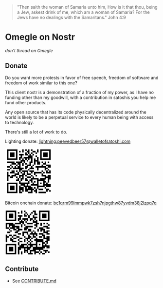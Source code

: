 > "Then saith the woman of Samaria unto him, How is it that thou, being a Jew, askest drink of me, which am a woman of Samaria? For the Jews have no dealings with the Samaritans."
> John 4:9

# Omegle on Nostr
_don't thread on Omegle_

## Donate
Do you want more protests in favor of free speech, freedom of software and freedom of work similar to this one?

This client nostr is a demonstration of a fraction of my power, as I have no funding other than my goodwill, with a contribution in satoshis you help me fund other products.

Any open source that has its code physically decentralized around the world is likely to be a perpetual service to every human being with access to technology.

There's still a lot of work to do.

Lighting donate: <a href="lightning:peevedbeer57@walletofsatoshi.com">lightning:peevedbeer57@walletofsatoshi.com</a>

![zap me](./imgs/qrcode-wallet-lighting.png)

Bitcoin onchain donate: <a href="bitcoin:bc1qrm99lmmpwk7zsh7njpgthw87yvdm38j2lzpq7q">bc1qrm99lmmpwk7zsh7njpgthw87yvdm38j2lzpq7q</a>

![zap me](./imgs/qrcode-wallet-bitcoin.png)

## Contribute
- See [CONTRIBUTE.md](./CONTRIBUTE.md)

